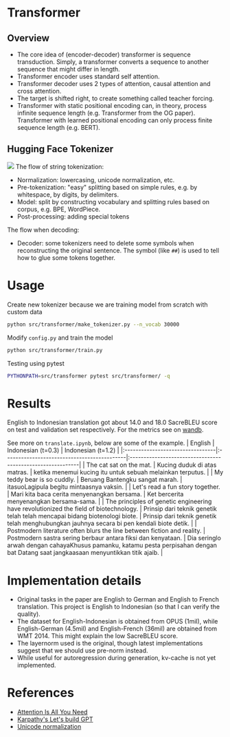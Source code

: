 # Transformer

## Overview
* The core idea of (encoder-decoder) transformer is sequence transduction. Simply, a transformer converts a sequence to another sequence that might differ in length.
* Transformer encoder uses standard self attention.
* Transformer decoder uses 2 types of attention, causal attention and cross attention.
* The target is shifted right, to create something called teacher forcing.
* Transformer with static positional encoding can, in theory, process infinite sequence length (e.g. Transformer from the OG paper). Transformer with learned positional encoding can only process finite sequence length (e.g. BERT).


## Hugging Face Tokenizer
![](https://huggingface.co/datasets/huggingface-course/documentation-images/resolve/main/en/chapter6/tokenization_pipeline.svg)
The flow of string tokenization:
* Normalization: lowercasing, unicode normalization, etc.
* Pre-tokenization: "easy" splitting based on simple rules, e.g. by whitespace, by digits, by delimiters.
* Model: split by constructing vocabulary and splitting rules based on corpus, e.g. BPE, WordPiece.
* Post-processing: adding special tokens

The flow when decoding:
* Decoder: some tokenizers need to delete some symbols when reconstructing the original sentence. The symbol (like `##`) is used to tell how to glue some tokens together.

# Usage
Create new tokenizer because we are training model from scratch with custom data
```bash
python src/transformer/make_tokenizer.py --n_vocab 30000
```
Modify `config.py` and train the model
```bash
python src/transformer/train.py
```
Testing using pytest
```bash
PYTHONPATH=src/transformer pytest src/transformer/ -q
```

# Results
English to Indonesian translation got about 14.0 and 18.0 SacreBLEU score on test and validation set respectively. For the metrics see on [wandb](https://wandb.ai/evanarlian/transformer_mt).

See more on `translate.ipynb`, below are some of the example.
| English                          | Indonesian (t=0.3)                          | Indonesian (t=1.2)                                        |
|:---------------------------------|:--------------------------------------------|:-----------------------------------------------------------|
| The cat sat on the mat.          | Kucing duduk di atas matras.                | ketika menemui kucing itu untuk sebuah melainkan terputus. |
| My teddy bear is so cuddly.      | Beruang Bantengku sangat marah.             | itasuoLagipula begitu mintaasnya vaksin.                   |
| Let's read a fun story together. | Mari kita baca cerita menyenangkan bersama. | Ket bercerita menyenangkan bersama-sama.                   |
| The principles of genetic engineering have revolutionized the field of biotechnology. | Prinsip dari teknik genetik telah telah mencapai bidang biotenologi biote. | Prinsip dari teknik genetik telah menghubungkan jauhnya secara bi pen kendali biote detik.                                           |
| Postmodern literature often blurs the line between fiction and reality.               | Postmodern sastra sering berbaur antara fiksi dan kenyataan.               | Dia seringlo arwah dengan cahayaKhusus pamanku, katamu pesta perpisahan dengan bat Datang saat jangkaasaan menyuntikkan titik ajaib. |

# Implementation details
* Original tasks in the paper are English to German and English to French translation. This project is English to Indonesian (so that I can verify the quality).
* The dataset for English-Indonesian is obtained from OPUS (1mil), while English-German (4.5mil) and English-French (36mil) are obtained from WMT 2014. This might explain the low SacreBLEU score.
* The layernorm used is the original, though latest implementations suggest that we should use pre-norm instead.
* While useful for autoregression during generation, kv-cache is not yet implemented.

# References
* [Attention Is All You Need](https://arxiv.org/abs/1706.03762)
* [Karpathy's Let's build GPT](https://www.youtube.com/watch?v=kCc8FmEb1nY)
* [Unicode normalization](https://towardsdatascience.com/what-on-earth-is-unicode-normalization-56c005c55ad0)
